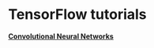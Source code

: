 # TensorFlow tutorials

[__Convolutional Neural Networks__](https://www.tensorflow.org/versions/r0.7/tutorials/deep_cnn/index.html)